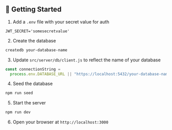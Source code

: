 ## 🏁 Getting Started

1. Add a `.env` file with your secret value for auth

```
JWT_SECRET='somesecretvalue'
```

2. Create the database

```bash
createdb your-database-name
```

3. Update `src/server/db/client.js` to reflect the name of your database

```js
const connectionString =
  process.env.DATABASE_URL || "https://localhost:5432/your-database-name";
```

4. Seed the database

```bash
npm run seed
```

5. Start the server

```bash
npm run dev
```

6. Open your browser at `http://localhost:3000`
